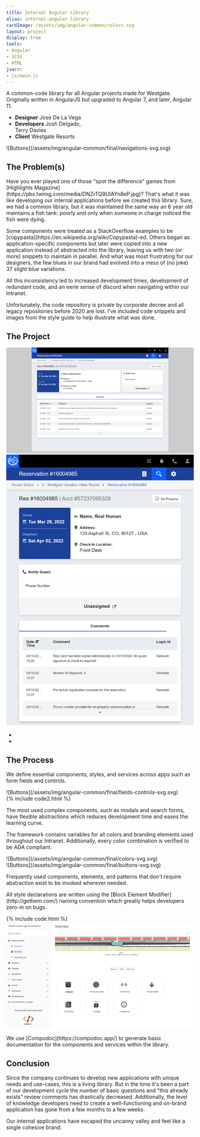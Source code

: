 ```yaml
---
title: Internal Angular Library
alias: internal-angular-library
cardImage: /assets/img/angular-common/colors.svg
layout: project
display: true
tools:
- Angular
- SCSS
- HTML
jsarr:
- js/main.js
---
```


<section class="project-section project-section--intro">
	<div class="project-section__inner">
		<div class="project-section__intro-text">
			<p class="project-section__summary">A common-code library for all Angular projects made for Westgate. Originally written in AngularJS but upgraded to Angular 7, and later, Angular 11.</p>
		</div>
		<ul class="project-section__team">
			<li class="project-section__team-member">
				<strong>Designer</strong>
				<span>Jose De La Vega</span>
			</li>
			<li class="project-section__team-member">
				<strong>Developers</strong>
				<span>Josh Delgado,<br> Terry Davies</span>
			</li>
			<li class="project-section__team-member">
				<strong>Client</strong>
				<span>Westgate Resorts</span>
			</li>
		</ul>
		<span class="project-section__img project-section__img--intro">
			<span markdown="1">![Buttons](/assets/img/angular-common/final/navigations-svg.svg)</span>
		</span>
	</div>
</section>
<section class="project-section project-section--problem">
	<div class="project-section__inner">
		<h2 class="project-section__title">The Problem(s)</h2>
		<div class="project-section__copy-area">
			<p markdown="1">Have you ever played one of those "spot the difference" games from [Highlights Magazine](https://pbs.twimg.com/media/DNZrTQ9UIAYn8eP.jpg)? That's what it was like developing our internal applications before we created this library. Sure, we had a common library, but it was maintained the same way an 6 year old maintains a fish tank: poorly and only when someone in charge noticed the fish were dying.</p> 
			<p markdown="1">Some components were treated as a StackOverflow examples to be [copypasta](https://en.wikipedia.org/wiki/Copypasta)-ed. Others began as application-specific components but later were copied into a new application instead of abstracted into the library, leaving us with two (or more) snippets to maintain in parallel. And what was most frustrating for our designers, the few blues in our brand had evolved into a mess of (no joke) 37 slight blue variations.</p>
			<p>All this inconsistency led to increased development times, development of redundant code, and an eerie sense of discord when navigating within our Intranet.</p>
			<p>Unfortunately, the code repository is private by corporate decree and all legacy repositories before 2020 are lost. I've included code snippets and images from the style guide to help illustrate what was done.</p>
		</div>
	</div>
</section>
<section class="project-section project-section--project">
	<div class="project-section__inner">
		<h2 class="project-section__title">The Project</h2>
		<div class="project-section__mockups project-section__mockups--ac">
			<div class="desktop js-mockup mockup--visible" data-slide="1">
				<div class="desktop__screen">
					<img src="/assets/img/angular-common/greeter-desktop--best.png" />
				</div>
				<div class="desktop__stand"></div>
				<div class="desktop__base"></div>
			</div>
			<div class="tablet js-mockup" data-slide="2">
				<div class="tablet__screen">
					<img src="/assets/img/angular-common/greeter-tablet--best.png" />
				</div>
			</div>
		</div>
		<ul class="project-section__mockups-nav">
			<li class="project-section__mockups-nav-item js-slider-left"><i class="fa fa-chevron-left"></i></li>
			<li class="project-section__mockups-nav-item js-slider-right"><i class="fa fa-chevron-right"></i></li>
		</ul>
	</div>
</section>
<section class="project-section project-section--process">
	<div class="project-section__inner">
		<h2 class="project-section__title">The Process</h2>
		<div class="project-section__process-row">
			<div class="project-section__process-cell">
				<p>We define essential components, styles, and services across apps such as form fields and controls.</p>
			</div>
			<div class="project-section__process-cell">
				<span class="project-section__img">
					<span markdown="1">![Buttons](/assets/img/angular-common/final/fields-controls-svg.svg)</span>
				</span>
			</div>
		</div>
		<div class="project-section__process-row">
			<div class="project-section__process-cell">
				{% include code2.html %}
			</div>
			<div class="project-section__process-cell">
				<p>The most used complex components, such as modals and search forms, have flexible abstractions which reduces development time and eases the learning curve.</p>
			</div>
		</div>
		<div class="project-section__process-row">
			<div class="project-section__process-cell">
				<p>The framework contains variables for all colors and branding elements used throughout our Intranet. Additionally, every color combination is verified to be ADA compliant.</p>
			</div>
			<div class="project-section__process-cell">
				<span class="project-section__img">
					<span markdown="1">![Buttons](/assets/img/angular-common/final/colors-svg.svg)</span>
				</span>
			</div>
		</div>
		<div class="project-section__process-row">
			<div class="project-section__process-cell">
				<span class="project-section__img">
					<span markdown="1">![Buttons](/assets/img/angular-common/final/buttons-svg.svg)</span>
				</span>
			</div>
			<div class="project-section__process-cell">
				<p>Frequently used components, elements, and patterns that don't require abstraction exist to be invoked wherever needed.</p>
			</div>
		</div>
		<div class="project-section__process-row">
			<div class="project-section__process-cell">
				<p markdown="1">All style declarations are written using the [Block Element Modifier](http://getbem.com/) naming convention which greatly helps developers zero-in on bugs.</p>
			</div>
			<div class="project-section__process-cell">
				{% include code.html %}
			</div>
			</div>
		<div class="project-section__process-row">
			<div class="project-section__process-cell">
				<span class="project-section__img">
					<span>
						<img src="/assets/img/angular-common/compodoc.png" alt="Compodoc">
					</span>
				</span>
			</div>
			<div class="project-section__process-cell">
				<p markdown="1">We use [Compodoc](https://compodoc.app/) to generate basic documentation for the components and services within the library.</p>
			</div>
		</div>
	</div>
</section>
<section class="project-section project-section--conclusion">
	<div class="project-section__inner">
		<h2 class="project-section__title">Conclusion</h2>
		<div class="project-section__copy-area">
			<p>Since the company continues to develop new applications with unique needs and use-cases, this is a living library. But in the time it's been a part of our development cycle the number of basic questions and "this already exists" review comments has drastically decreased. Additionally, the level of knowledge developers need to create a well-functioning and on-brand application has gone from a few months to a few weeks.</p>
			<p>Our internal applications have escaped the uncanny valley and feel like a single cohesive brand.</p>
		</div>
	</div>
</section>
